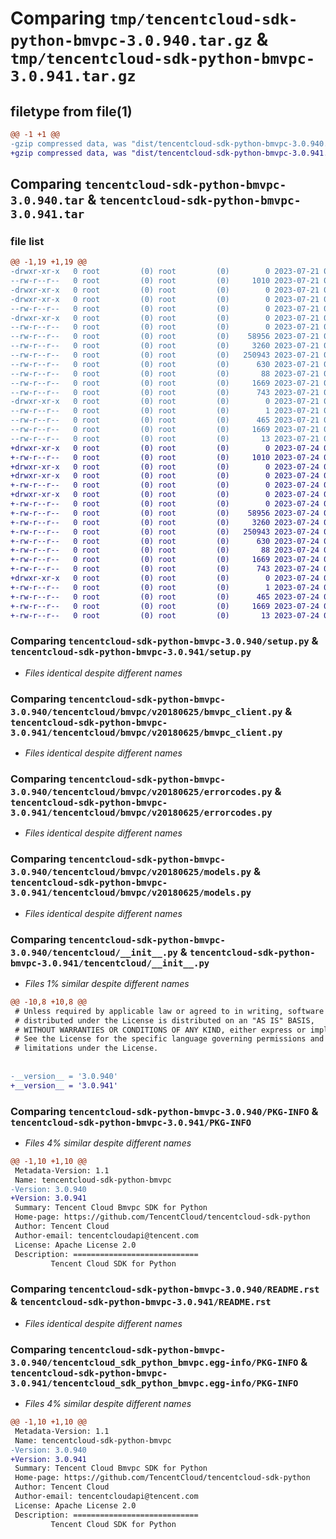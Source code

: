 # Comparing `tmp/tencentcloud-sdk-python-bmvpc-3.0.940.tar.gz` & `tmp/tencentcloud-sdk-python-bmvpc-3.0.941.tar.gz`

## filetype from file(1)

```diff
@@ -1 +1 @@
-gzip compressed data, was "dist/tencentcloud-sdk-python-bmvpc-3.0.940.tar", last modified: Fri Jul 21 00:23:25 2023, max compression
+gzip compressed data, was "dist/tencentcloud-sdk-python-bmvpc-3.0.941.tar", last modified: Mon Jul 24 00:31:30 2023, max compression
```

## Comparing `tencentcloud-sdk-python-bmvpc-3.0.940.tar` & `tencentcloud-sdk-python-bmvpc-3.0.941.tar`

### file list

```diff
@@ -1,19 +1,19 @@
-drwxr-xr-x   0 root         (0) root         (0)        0 2023-07-21 00:23:25.000000 tencentcloud-sdk-python-bmvpc-3.0.940/
--rw-r--r--   0 root         (0) root         (0)     1010 2023-07-21 00:23:25.000000 tencentcloud-sdk-python-bmvpc-3.0.940/setup.py
-drwxr-xr-x   0 root         (0) root         (0)        0 2023-07-21 00:23:25.000000 tencentcloud-sdk-python-bmvpc-3.0.940/tencentcloud/
-drwxr-xr-x   0 root         (0) root         (0)        0 2023-07-21 00:23:25.000000 tencentcloud-sdk-python-bmvpc-3.0.940/tencentcloud/bmvpc/
--rw-r--r--   0 root         (0) root         (0)        0 2023-07-21 00:23:25.000000 tencentcloud-sdk-python-bmvpc-3.0.940/tencentcloud/bmvpc/__init__.py
-drwxr-xr-x   0 root         (0) root         (0)        0 2023-07-21 00:23:25.000000 tencentcloud-sdk-python-bmvpc-3.0.940/tencentcloud/bmvpc/v20180625/
--rw-r--r--   0 root         (0) root         (0)        0 2023-07-21 00:23:25.000000 tencentcloud-sdk-python-bmvpc-3.0.940/tencentcloud/bmvpc/v20180625/__init__.py
--rw-r--r--   0 root         (0) root         (0)    58956 2023-07-21 00:23:25.000000 tencentcloud-sdk-python-bmvpc-3.0.940/tencentcloud/bmvpc/v20180625/bmvpc_client.py
--rw-r--r--   0 root         (0) root         (0)     3260 2023-07-21 00:23:25.000000 tencentcloud-sdk-python-bmvpc-3.0.940/tencentcloud/bmvpc/v20180625/errorcodes.py
--rw-r--r--   0 root         (0) root         (0)   250943 2023-07-21 00:23:25.000000 tencentcloud-sdk-python-bmvpc-3.0.940/tencentcloud/bmvpc/v20180625/models.py
--rw-r--r--   0 root         (0) root         (0)      630 2023-07-21 00:23:25.000000 tencentcloud-sdk-python-bmvpc-3.0.940/tencentcloud/__init__.py
--rw-r--r--   0 root         (0) root         (0)       88 2023-07-21 00:23:25.000000 tencentcloud-sdk-python-bmvpc-3.0.940/setup.cfg
--rw-r--r--   0 root         (0) root         (0)     1669 2023-07-21 00:23:25.000000 tencentcloud-sdk-python-bmvpc-3.0.940/PKG-INFO
--rw-r--r--   0 root         (0) root         (0)      743 2023-07-21 00:23:25.000000 tencentcloud-sdk-python-bmvpc-3.0.940/README.rst
-drwxr-xr-x   0 root         (0) root         (0)        0 2023-07-21 00:23:25.000000 tencentcloud-sdk-python-bmvpc-3.0.940/tencentcloud_sdk_python_bmvpc.egg-info/
--rw-r--r--   0 root         (0) root         (0)        1 2023-07-21 00:23:25.000000 tencentcloud-sdk-python-bmvpc-3.0.940/tencentcloud_sdk_python_bmvpc.egg-info/dependency_links.txt
--rw-r--r--   0 root         (0) root         (0)      465 2023-07-21 00:23:25.000000 tencentcloud-sdk-python-bmvpc-3.0.940/tencentcloud_sdk_python_bmvpc.egg-info/SOURCES.txt
--rw-r--r--   0 root         (0) root         (0)     1669 2023-07-21 00:23:25.000000 tencentcloud-sdk-python-bmvpc-3.0.940/tencentcloud_sdk_python_bmvpc.egg-info/PKG-INFO
--rw-r--r--   0 root         (0) root         (0)       13 2023-07-21 00:23:25.000000 tencentcloud-sdk-python-bmvpc-3.0.940/tencentcloud_sdk_python_bmvpc.egg-info/top_level.txt
+drwxr-xr-x   0 root         (0) root         (0)        0 2023-07-24 00:31:30.000000 tencentcloud-sdk-python-bmvpc-3.0.941/
+-rw-r--r--   0 root         (0) root         (0)     1010 2023-07-24 00:31:30.000000 tencentcloud-sdk-python-bmvpc-3.0.941/setup.py
+drwxr-xr-x   0 root         (0) root         (0)        0 2023-07-24 00:31:30.000000 tencentcloud-sdk-python-bmvpc-3.0.941/tencentcloud/
+drwxr-xr-x   0 root         (0) root         (0)        0 2023-07-24 00:31:30.000000 tencentcloud-sdk-python-bmvpc-3.0.941/tencentcloud/bmvpc/
+-rw-r--r--   0 root         (0) root         (0)        0 2023-07-24 00:31:30.000000 tencentcloud-sdk-python-bmvpc-3.0.941/tencentcloud/bmvpc/__init__.py
+drwxr-xr-x   0 root         (0) root         (0)        0 2023-07-24 00:31:30.000000 tencentcloud-sdk-python-bmvpc-3.0.941/tencentcloud/bmvpc/v20180625/
+-rw-r--r--   0 root         (0) root         (0)        0 2023-07-24 00:31:30.000000 tencentcloud-sdk-python-bmvpc-3.0.941/tencentcloud/bmvpc/v20180625/__init__.py
+-rw-r--r--   0 root         (0) root         (0)    58956 2023-07-24 00:31:30.000000 tencentcloud-sdk-python-bmvpc-3.0.941/tencentcloud/bmvpc/v20180625/bmvpc_client.py
+-rw-r--r--   0 root         (0) root         (0)     3260 2023-07-24 00:31:30.000000 tencentcloud-sdk-python-bmvpc-3.0.941/tencentcloud/bmvpc/v20180625/errorcodes.py
+-rw-r--r--   0 root         (0) root         (0)   250943 2023-07-24 00:31:30.000000 tencentcloud-sdk-python-bmvpc-3.0.941/tencentcloud/bmvpc/v20180625/models.py
+-rw-r--r--   0 root         (0) root         (0)      630 2023-07-24 00:31:30.000000 tencentcloud-sdk-python-bmvpc-3.0.941/tencentcloud/__init__.py
+-rw-r--r--   0 root         (0) root         (0)       88 2023-07-24 00:31:30.000000 tencentcloud-sdk-python-bmvpc-3.0.941/setup.cfg
+-rw-r--r--   0 root         (0) root         (0)     1669 2023-07-24 00:31:30.000000 tencentcloud-sdk-python-bmvpc-3.0.941/PKG-INFO
+-rw-r--r--   0 root         (0) root         (0)      743 2023-07-24 00:31:30.000000 tencentcloud-sdk-python-bmvpc-3.0.941/README.rst
+drwxr-xr-x   0 root         (0) root         (0)        0 2023-07-24 00:31:30.000000 tencentcloud-sdk-python-bmvpc-3.0.941/tencentcloud_sdk_python_bmvpc.egg-info/
+-rw-r--r--   0 root         (0) root         (0)        1 2023-07-24 00:31:30.000000 tencentcloud-sdk-python-bmvpc-3.0.941/tencentcloud_sdk_python_bmvpc.egg-info/dependency_links.txt
+-rw-r--r--   0 root         (0) root         (0)      465 2023-07-24 00:31:30.000000 tencentcloud-sdk-python-bmvpc-3.0.941/tencentcloud_sdk_python_bmvpc.egg-info/SOURCES.txt
+-rw-r--r--   0 root         (0) root         (0)     1669 2023-07-24 00:31:30.000000 tencentcloud-sdk-python-bmvpc-3.0.941/tencentcloud_sdk_python_bmvpc.egg-info/PKG-INFO
+-rw-r--r--   0 root         (0) root         (0)       13 2023-07-24 00:31:30.000000 tencentcloud-sdk-python-bmvpc-3.0.941/tencentcloud_sdk_python_bmvpc.egg-info/top_level.txt
```

### Comparing `tencentcloud-sdk-python-bmvpc-3.0.940/setup.py` & `tencentcloud-sdk-python-bmvpc-3.0.941/setup.py`

 * *Files identical despite different names*

### Comparing `tencentcloud-sdk-python-bmvpc-3.0.940/tencentcloud/bmvpc/v20180625/bmvpc_client.py` & `tencentcloud-sdk-python-bmvpc-3.0.941/tencentcloud/bmvpc/v20180625/bmvpc_client.py`

 * *Files identical despite different names*

### Comparing `tencentcloud-sdk-python-bmvpc-3.0.940/tencentcloud/bmvpc/v20180625/errorcodes.py` & `tencentcloud-sdk-python-bmvpc-3.0.941/tencentcloud/bmvpc/v20180625/errorcodes.py`

 * *Files identical despite different names*

### Comparing `tencentcloud-sdk-python-bmvpc-3.0.940/tencentcloud/bmvpc/v20180625/models.py` & `tencentcloud-sdk-python-bmvpc-3.0.941/tencentcloud/bmvpc/v20180625/models.py`

 * *Files identical despite different names*

### Comparing `tencentcloud-sdk-python-bmvpc-3.0.940/tencentcloud/__init__.py` & `tencentcloud-sdk-python-bmvpc-3.0.941/tencentcloud/__init__.py`

 * *Files 1% similar despite different names*

```diff
@@ -10,8 +10,8 @@
 # Unless required by applicable law or agreed to in writing, software
 # distributed under the License is distributed on an "AS IS" BASIS,
 # WITHOUT WARRANTIES OR CONDITIONS OF ANY KIND, either express or implied.
 # See the License for the specific language governing permissions and
 # limitations under the License.
 
 
-__version__ = '3.0.940'
+__version__ = '3.0.941'
```

### Comparing `tencentcloud-sdk-python-bmvpc-3.0.940/PKG-INFO` & `tencentcloud-sdk-python-bmvpc-3.0.941/PKG-INFO`

 * *Files 4% similar despite different names*

```diff
@@ -1,10 +1,10 @@
 Metadata-Version: 1.1
 Name: tencentcloud-sdk-python-bmvpc
-Version: 3.0.940
+Version: 3.0.941
 Summary: Tencent Cloud Bmvpc SDK for Python
 Home-page: https://github.com/TencentCloud/tencentcloud-sdk-python
 Author: Tencent Cloud
 Author-email: tencentcloudapi@tencent.com
 License: Apache License 2.0
 Description: ============================
         Tencent Cloud SDK for Python
```

### Comparing `tencentcloud-sdk-python-bmvpc-3.0.940/README.rst` & `tencentcloud-sdk-python-bmvpc-3.0.941/README.rst`

 * *Files identical despite different names*

### Comparing `tencentcloud-sdk-python-bmvpc-3.0.940/tencentcloud_sdk_python_bmvpc.egg-info/PKG-INFO` & `tencentcloud-sdk-python-bmvpc-3.0.941/tencentcloud_sdk_python_bmvpc.egg-info/PKG-INFO`

 * *Files 4% similar despite different names*

```diff
@@ -1,10 +1,10 @@
 Metadata-Version: 1.1
 Name: tencentcloud-sdk-python-bmvpc
-Version: 3.0.940
+Version: 3.0.941
 Summary: Tencent Cloud Bmvpc SDK for Python
 Home-page: https://github.com/TencentCloud/tencentcloud-sdk-python
 Author: Tencent Cloud
 Author-email: tencentcloudapi@tencent.com
 License: Apache License 2.0
 Description: ============================
         Tencent Cloud SDK for Python
```

